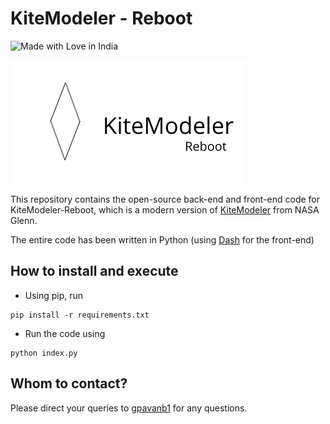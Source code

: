 # KiteModeler - Reboot

![Made with Love in India](https://madewithlove.org.in/badge.svg)

![img](assets/logo.png)

This repository contains the open-source back-end and front-end
code for KiteModeler-Reboot, which is a modern
version of [KiteModeler](https://www.grc.nasa.gov/WWW/K-12/airplane/kiteprog.html) from NASA Glenn.


The entire code has been written in Python (using [Dash](https://plot.ly/dash/) for the front-end)

## How to install and execute
* Using pip, run
```
pip install -r requirements.txt
```

* Run the code using
```
python index.py
```

## Whom to contact?

Please direct your queries to [gpavanb1](http://github.com/gpavanb1)
for any questions.
